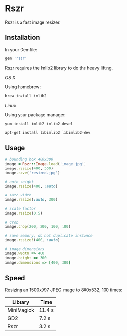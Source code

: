 # Rszr

Rszr is a fast image resizer.

## Installation

In your Gemfile:

```ruby
gem 'rszr'
```

Rszr requires the Imlib2 library to do the heavy lifting.

*OS X*

Using homebrew:

```bash
brew install imlib2
```

*Linux*

Using your package manager:

```bash
yum install imlib2 imlib2-devel
```

```bash
apt-get install libimlib2 libimlib2-dev
```

## Usage

```ruby
# bounding box 400x300
image = Rszr::Image.load('image.jpg')
image.resize(400, 300)
image.save('resized.jpg')

# auto height
image.resize(400, :auto)

# auto width
image.resize(:auto, 300)

# scale factor
image.resize(0.5)

# crop
image.crop(200, 200, 100, 100)

# save memory, do not duplicate instance
image.resize!(400, :auto)

# image dimensions
image.width => 400
image.height => 300
image.dimensions => [400, 300]
```

## Speed

Resizing an 1500x997 JPEG image to 800x532, 100 times:

Library         | Time
----------------|-----------
MiniMagick      | 11.4 s
GD2             | 7.2 s
Rszr            | 3.2 s
